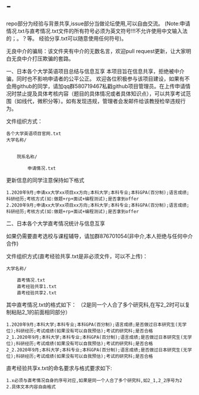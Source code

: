 # -
repo部分为经验与背景共享,issue部分当做论坛使用,可以自由交流。
(Note:申请情况.txt与直考情况.txt文件的所有符号必须为英文符号!!!不允许使用中文输入法的；。？等。
      经验分享.txt可以随意使用任何符号)。

无良中介的骗局：该文件夹有中介的无数名言，欢迎pull request更新，让大家明白无良中介打压欺骗的套路。

一、日本各个大学英语项目总结与信息互享
本项目旨在信息共享，拒绝被中介骗，同时也不影响申请者的公平公正。
欢迎各位积极参与该项目建设，如果有不会用github的同学，请加qq群580719467私戳github项目管理员。在上传申请情况时禁止提及具体考核内容（题目的具体情况或者具体知识点），可以共享考试范围（如线代，微积分等）。如有发现违规，管理者会发邮件给该教授检举违规行为。

文件组织方式：

	各个大学英语项目官网.txt
	大学名称/
		
	
		院系名称/
	
			申请情况.txt
			
			
			
更新信息的同学注意保持如下格式

	1.2020年9月;申请xx大学xx项目xx方向;本科大学;本科专业;本科GPA(百分制);语言成绩;科研经历;考核方式(如:做题+rp+面试+编程测试);是否拿到offer
	2.2020年9月;申请xx大学xx项目xx方向;本科大学;本科专业;本科GPA(百分制);语言成绩;科研经历;考核方式(如:做题+rp+面试+编程测试);是否拿到offer


二、日本各个大学直考情况统计与信息互享

如果仍需要直考选校与课程辅导，请加群876701054(非中介,本人拒绝与任何中介合作)

文件组织方式(直考经验共享.txt是非必须文件，可以不上传)：

	大学名称/
		
		直考情况.txt
		直考经验共享1.txt
		直考经验共享2.txt

其中直考情况.txt的格式如下：
（2是同一个人合了多个研究科,在写2_2时可以复制粘贴2_1的前面相同部分）
	
	1.2020年9月;本科大学;本科专业;本科GPA(百分制);语言成绩;是否做过日本研究生(无学位);科研经历;考试成绩(如果没有可以自我预估);考试的研究科;是否合格
	2_1.2020年9月;本科大学;本科专业;本科GPA(百分制);语言成绩;是否做过日本研究生(无学位);科研经历;考试成绩(如果没有可以自我预估);考试的研究科;是否合格
	2_2.2020年9月;本科大学;本科专业;本科GPA(百分制);语言成绩;是否做过日本研究生(无学位);科研经历;考试成绩(如果没有可以自我预估);考试的研究科;是否合格
	
直考经验共享x.txt的命名要求与格式要求如下:

	1.x必须与直考情况自身的序号对应,如果是同一个人合了多个研究科,如2_1,2_2序号为2
	2.具体文本内容自由格式
	
